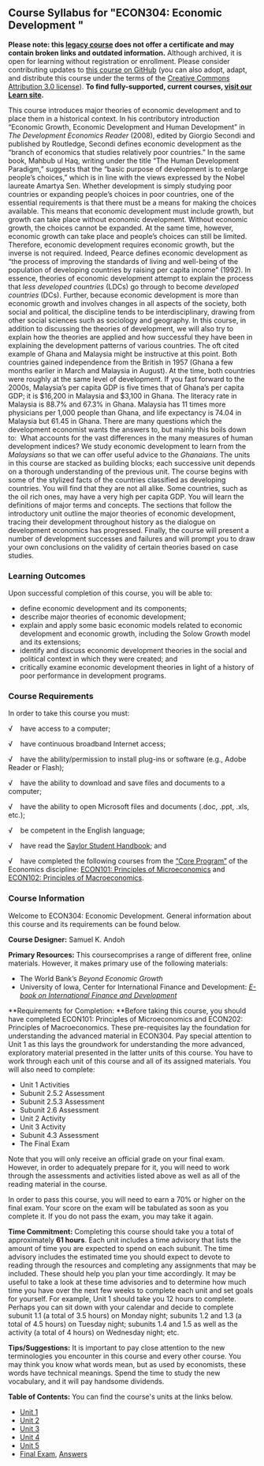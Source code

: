 Course Syllabus for "ECON304: Economic Development "
----------------------------------------------------

**Please note: this [legacy course](https://sayloracademy.zendesk.com/hc/en-us/articles/206089967) does not offer a certificate and may contain 
broken links and outdated information.** Although archived, it is open 
for learning without registration or enrollment. Please consider contributing 
updates to [this course on GitHub](https://github.com/saylordotorg/course_econ304) 
(you can also adopt, adapt, and distribute this course under the terms of 
the [Creative Commons Attribution 3.0 license](http://creativecommons.org/licenses/by/3.0/)). **To find fully-supported, current courses, [visit our 
Learn site](https://learn.saylor.org).**

This course introduces major theories of economic development and to
place them in a historical context. In his contributory introduction
“Economic Growth, Economic Development and Human Development” in *The
Development Economics Reader* (2008), edited by Giorgio Secondi and
published by Routledge, Secondi defines economic development as the
“branch of economics that studies relatively poor countries.” In the
same book, Mahbub ul Haq, writing under the title “The Human Development
Paradigm,” suggests that the “basic purpose of development is to enlarge
people’s choices,” which is in line with the views expressed by the
Nobel laureate Amartya Sen. Whether development is simply studying poor
countries or expanding people’s choices in poor countries, one of the
essential requirements is that there must be a means for making the
choices available. This means that economic development must include
growth, but growth can take place without economic development. Without
economic growth, the choices cannot be expanded. At the same time,
however, economic growth can take place and people’s choices can still
be limited. Therefore, economic development requires economic growth,
but the inverse is not required. Indeed, Pearce defines economic
development as “the process of improving the standards of living and
well-being of the population of developing countries by raising per
capita income” (1992). In essence, theories of economic development
attempt to explain the process that *less developed countries* (LDCs) go
through to become *developed countries* (DCs). Further, because economic
development is more than economic growth and involves changes in all
aspects of the society, both social and political, the discipline tends
to be interdisciplinary, drawing from other social sciences such as
sociology and geography. In this course, in addition to discussing the
theories of development, we will also try to explain how the theories
are applied and how successful they have been in explaining the
development patterns of various countries. The oft cited example of
Ghana and Malaysia might be instructive at this point. Both countries
gained independence from the British in 1957 (Ghana a few months earlier
in March and Malaysia in August). At the time, both countries were
roughly at the same level of development. If you fast forward to the
2000s, Malaysia’s per capita GDP is five times that of Ghana’s per
capita GDP; it is $16,200 in Malaysia and $3,100 in Ghana. The literacy
rate in Malaysia is 88.7% and 67.3% in Ghana. Malaysia has 11 times more
physicians per 1,000 people than Ghana, and life expectancy is 74.04 in
Malaysia but 61.45 in Ghana. There are many questions which the
development economist wants the answers to, but mainly this boils down
to:  What accounts for the vast differences in the many measures of
human development indices? We study economic development to learn from
the *Malaysians* so that we can offer useful advice to the *Ghanaians*.
The units in this course are stacked as building blocks; each successive
unit depends on a thorough understanding of the previous unit. The
course begins with some of the stylized facts of the countries
classified as developing countries. You will find that they are not all
alike. Some countries, such as the oil rich ones, may have a very high
per capita GDP. You will learn the definitions of major terms and
concepts. The sections that follow the introductory unit outline the
major theories of economic development, tracing their development
throughout history as the dialogue on development economics has
progressed. Finally, the course will present a number of development
successes and failures and will prompt you to draw your own conclusions
on the validity of certain theories based on case studies.

### Learning Outcomes

Upon successful completion of this course, you will be able to:

-   define economic development and its components;
-   describe major theories of economic development;
-   explain and apply some basic economic models related to economic
    development and economic growth, including the Solow Growth model
    and its extensions;
-   identify and discuss economic development theories in the social and
    political context in which they were created; and
-   critically examine economic development theories in light of a
    history of poor performance in development programs.

### Course Requirements

In order to take this course you must:  
  
 √    have access to a computer;  
  
 √    have continuous broadband Internet access;  
  
 √    have the ability/permission to install plug-ins or software (e.g.,
Adobe Reader or Flash);  
  
 √    have the ability to download and save files and documents to a
computer;  
  
 √    have the ability to open Microsoft files and documents (.doc,
.ppt, .xls, etc.);  
  
 √    be competent in the English language;  
  
 √    have read the [Saylor Student
Handbook](http://www.saylor.org/site/wp-content/uploads/2012/05/Saylor-StudentHandbook.pdf);
and  
  
 √    have completed the following courses from the [“Core
Program”](http://www.saylor.org/majors/economics/) of the Economics
discipline: [ECON101: Principles of
Microeconomics](http://www.saylor.org/courses/econ101/) and [ECON102:
Principles of Macroeconomics](http://www.saylor.org/courses/econ102/).

### Course Information

Welcome to ECON304: Economic Development. General information about this
course and its requirements can be found below.  
  
 **Course Designer:** Samuel K. Andoh  
  
 **Primary Resources:** This coursecomprises a range of different free,
online materials. However, it makes primary use of the following
materials:  

-   The World Bank’s *Beyond Economic Growth*
-   University of Iowa, Center for International Finance and
    Development: *[E-book on International Finance and
    Development](http://blogs.law.uiowa.edu/ebook/uicifd-ebook)*

**Requirements for Completion: **Before taking this course, you should
have completed ECON101: Principles of Microeconomics and ECON202:
Principles of Macroeconomics. These pre-requisites lay the foundation
for understanding the advanced material in ECON304. Pay special
attention to Unit 1 as this lays the groundwork for understanding the
more advanced, exploratory material presented in the latter units of
this course. You have to work through each unit of this course and all
of its assigned materials. You will also need to complete:  

-   Unit 1 Activities
-   Subunit 2.5.2 Assessment
-   Subunit 2.5.3 Assessment
-   Subunit 2.6 Assessment
-   Unit 2 Activity
-   Unit 3 Activity
-   Subunit 4.3 Assessment
-   The Final Exam

Note that you will only receive an official grade on your final exam.
However, in order to adequately prepare for it, you will need to work
through the assessments and activities listed above as well as all of
the reading material in the course.  
  
 In order to pass this course, you will need to earn a 70% or higher on
the final exam. Your score on the exam will be tabulated as soon as you
complete it. If you do not pass the exam, you may take it again.  
  
 **Time Commitment:** Completing this course should take you a total of
approximately **61 hours**. Each unit includes a time advisory that
lists the amount of time you are expected to spend on each subunit. The
time advisory includes the estimated time you should expect to devote to
reading through the resources and completing any assignments that may be
included. These should help you plan your time accordingly. It may be
useful to take a look at these time advisories and to determine how much
time you have over the next few weeks to complete each unit and set
goals for yourself. For example, Unit 1 should take you 12 hours to
complete. Perhaps you can sit down with your calendar and decide to
complete subunit 1.1 (a total of 3.5 hours) on Monday night; subunits
1.2 and 1.3 (a total of 4.5 hours) on Tuesday night; subunits 1.4 and
1.5 as well as the activity (a total of 4 hours) on Wednesday night;
etc.  
  
 **Tips/Suggestions:** It is important to pay close attention to the new
terminologies you encounter in this course and every other course. You
may think you know what words mean, but as used by economists, these
words have technical meanings. Spend the time to study the new
vocabulary, and it will pay handsome dividends.  
  
**Table of Contents:** You can find the course's units at the links below.

- [Unit 1](https://legacy.saylor.org/econ304/Unit01/)
- [Unit 2](https://legacy.saylor.org/econ304/Unit02/)
- [Unit 3](https://legacy.saylor.org/econ304/Unit03/)
- [Unit 4](https://legacy.saylor.org/econ304/Unit04/)
- [Unit 5](https://legacy.saylor.org/econ304/Unit05/)
- [Final Exam](http://saylordotorg.github.io/LegacyExams/ECON/ECON304/ECON304-FinalExam.html), [Answers](http://saylordotorg.github.io/LegacyExams/ECON/ECON304/ECON304-FinalExam-Answers.html)
